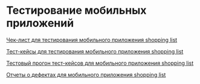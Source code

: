 # Тестирование мобильных приложений
[Чек-лист для тестирования мобильного приложения shopping list](https://docs.google.com/spreadsheets/d/18ZlhOy-tcIaYMqTiTZjSkFBLffdyiHNGHYRcDOtv67w/edit?gid=0#gid=0)

[Тест-кейсы для тестирования мобильного приложения shopping list](https://github.com/user-attachments/files/15857615/-.mobile.Ilgamova.pdf)

[Тестовый прогон тест-кейсов для мобильного приложения shopping list](https://github.com/user-attachments/files/15937519/Express.run.Ilgamova.pdf)

[Отчеты о дефектах для мобильного приложения shopping list](https://docs.google.com/spreadsheets/d/1iYRONNvCB_6ZhsU0egzuugkE-9LwYgs3s24FDujLvuE/edit?gid=0#gid=0)
